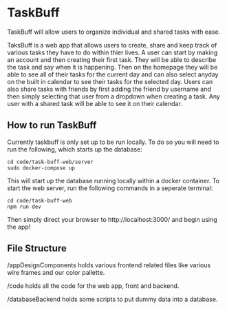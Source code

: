 # TaskBuff

TaskBuff will allow users to organize individual and shared tasks with ease.

TaksBuff is a web app that allows users to create, share and keep track of various tasks they have to do within thier lives. A user can start by making an account and then creating their first task. They will be able to describe the task and say when it is happening. Then on the homepage they will be able to see all of their tasks for the current day and can also select anyday on the built in calendar to see their tasks for the selected day. Users can also share tasks with friends by first adding the friend by username and then simply selecting that user from a dropdown when creating a task. Any user with a shared task will be able to see it on their calendar.

## How to run TaskBuff

Currently taskbuff is only set up to be run locally. To do so you will need to run the following, which starts up the database:
```
cd code/task-buff-web/server
sudo docker-compose up
```
This will start up the database running locally within a docker container. To start the web server, run the following commands in a seperate terminal:
```
cd code/task-buff-web
npm run dev
```
Then simply direct your browser to http://localhost:3000/ and begin using the app!

## File Structure

/appDesignComponents holds various frontend related files like various wire frames and our color pallette.

/code holds all the code for the web app, front and backend.

/databaseBackend holds some scripts to put dummy data into a database.
